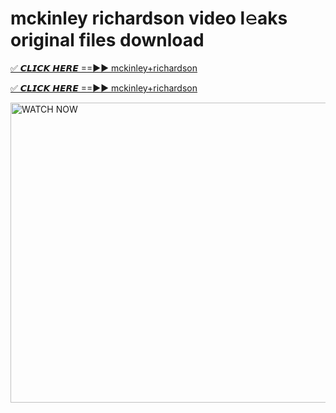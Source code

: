 # mckinley richardson video l𝚎aks original files download

<p><a href="https://mediafirer.com/mckinley+richardson&ref=titik" rel="nofollow">✅ 𝘾𝙇𝙄𝘾𝙆 𝙃𝙀𝙍𝙀 ==►► mckinley+richardson</a></p>

<p><a href="https://mediafirer.com/mckinley+richardson&ref=titik" rel="nofollow">✅ 𝘾𝙇𝙄𝘾𝙆 𝙃𝙀𝙍𝙀 ==►► mckinley+richardson</a></p>

<p><a rel="nofollow" title="WATCH NOW" href="https://mediafirer.com/mckinley+richardson&ref=titik"><img border="mckinley+richardson" height="480" width="854" title="WATCH NOW" alt="WATCH NOW" src="https://i.imgur.com/WiGg2rx.gif"></a></p>